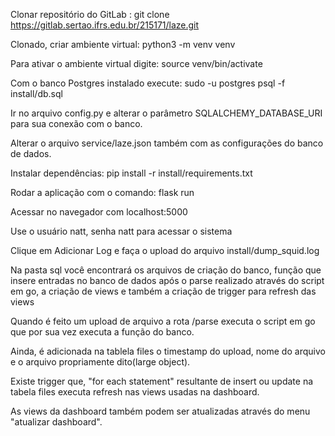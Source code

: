Clonar repositório do GitLab :
	git clone https://gitlab.sertao.ifrs.edu.br/215171/laze.git

Clonado, criar ambiente virtual:
	python3 -m venv venv

Para ativar o ambiente virtual digite:
	source venv/bin/activate


Com o banco Postgres instalado execute:
	sudo -u postgres psql -f install/db.sql

Ir no arquivo config.py e alterar o parâmetro SQLALCHEMY_DATABASE_URI para sua conexão com o banco.

Alterar o arquivo service/laze.json também com as configurações do banco de dados.

Instalar dependências:
	pip install -r install/requirements.txt

Rodar a aplicação com o comando:
	 flask run

Acessar no navegador com localhost:5000

Use o usuário natt, senha natt para acessar o sistema

Clique em Adicionar Log e faça o upload do arquivo install/dump_squid.log



Na pasta sql você encontrará os arquivos de criação do banco, função que insere entradas no banco de dados após o parse realizado através do script em go, a criação de views e também a criação de trigger para refresh das views

Quando é feito um upload de arquivo a rota /parse executa o script em go que por sua vez executa a função do banco. 

Ainda, é adicionada na tablela files o timestamp do upload, nome do arquivo e o arquivo propriamente dito(large object). 

Existe trigger que, "for each statement" resultante de insert ou update na tabela files executa refresh nas views usadas na dashboard.

As views da dashboard também podem ser atualizadas através do menu "atualizar dashboard".